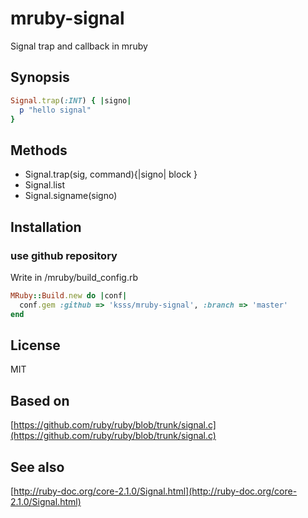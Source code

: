 # mruby-signal

Signal trap and callback in mruby

## Synopsis

```ruby
Signal.trap(:INT) { |signo|
  p "hello signal"
}
```

## Methods

* Signal.trap(sig, command){|signo| block }
* Signal.list
* Signal.signame(signo)

## Installation

### use github repository

Write in /mruby/build_config.rb

```ruby
MRuby::Build.new do |conf|
  conf.gem :github => 'ksss/mruby-signal', :branch => 'master'
end
```

## License

MIT

## Based on

[https://github.com/ruby/ruby/blob/trunk/signal.c](https://github.com/ruby/ruby/blob/trunk/signal.c)

## See also

[http://ruby-doc.org/core-2.1.0/Signal.html](http://ruby-doc.org/core-2.1.0/Signal.html)
